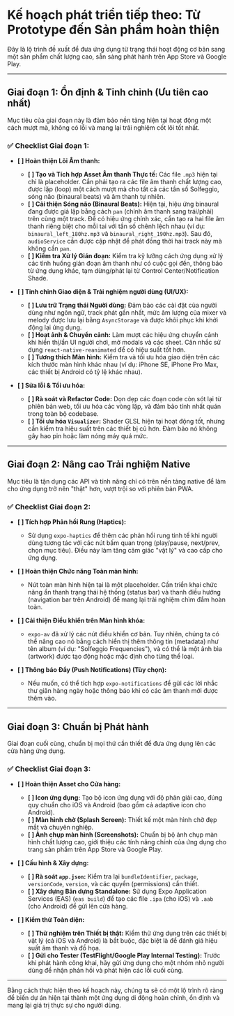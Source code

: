
# Kế hoạch phát triển tiếp theo: Từ Prototype đến Sản phẩm hoàn thiện

Đây là lộ trình đề xuất để đưa ứng dụng từ trạng thái hoạt động cơ bản sang một sản phẩm chất lượng cao, sẵn sàng phát hành trên App Store và Google Play.

---

## Giai đoạn 1: Ổn định & Tinh chỉnh (Ưu tiên cao nhất)

Mục tiêu của giai đoạn này là đảm bảo nền tảng hiện tại hoạt động một cách mượt mà, không có lỗi và mang lại trải nghiệm cốt lõi tốt nhất.

### ✅ Checklist Giai đoạn 1:

-   **[ ] Hoàn thiện Lõi Âm thanh:**
    -   **[ ] Tạo và Tích hợp Asset Âm thanh Thực tế:** Các file `.mp3` hiện tại chỉ là placeholder. Cần phải tạo ra các file âm thanh chất lượng cao, được lặp (loop) một cách mượt mà cho tất cả các tần số Solfeggio, sóng não (binaural beats) và âm thanh tự nhiên.
    -   **[ ] Cải thiện Sóng não (Binaural Beats):** Hiện tại, hiệu ứng binaural đang được giả lập bằng cách `pan` (chỉnh âm thanh sang trái/phải) trên cùng một track. Để có hiệu ứng chính xác, cần tạo ra hai file âm thanh riêng biệt cho mỗi tai với tần số chênh lệch nhau (ví dụ: `binaural_left_180hz.mp3` và `binaural_right_190hz.mp3`). Sau đó, `audioService` cần được cập nhật để phát đồng thời hai track này mà không cần `pan`.
    -   **[ ] Kiểm tra Xử lý Gián đoạn:** Kiểm tra kỹ lưỡng cách ứng dụng xử lý các tình huống gián đoạn âm thanh như có cuộc gọi đến, thông báo từ ứng dụng khác, tạm dừng/phát lại từ Control Center/Notification Shade.

-   **[ ] Tinh chỉnh Giao diện & Trải nghiệm người dùng (UI/UX):**
    -   **[ ] Lưu trữ Trạng thái Người dùng:** Đảm bảo các cài đặt của người dùng như ngôn ngữ, track phát gần nhất, mức âm lượng của mixer và melody được lưu lại bằng `AsyncStorage` và được khôi phục khi khởi động lại ứng dụng.
    -   **[ ] Hoạt ảnh & Chuyển cảnh:** Làm mượt các hiệu ứng chuyển cảnh khi hiển thị/ẩn UI người chơi, mở modals và các sheet. Cân nhắc sử dụng `react-native-reanimated` để có hiệu suất tốt hơn.
    -   **[ ] Tương thích Màn hình:** Kiểm tra và tối ưu hóa giao diện trên các kích thước màn hình khác nhau (ví dụ: iPhone SE, iPhone Pro Max, các thiết bị Android có tỷ lệ khác nhau).

-   **[ ] Sửa lỗi & Tối ưu hóa:**
    -   **[ ] Rà soát và Refactor Code:** Dọn dẹp các đoạn code còn sót lại từ phiên bản web, tối ưu hóa các vòng lặp, và đảm bảo tính nhất quán trong toàn bộ codebase.
    -   **[ ] Tối ưu hóa `Visualizer`:** Shader GLSL hiện tại hoạt động tốt, nhưng cần kiểm tra hiệu suất trên các thiết bị cũ hơn. Đảm bảo nó không gây hao pin hoặc làm nóng máy quá mức.

---

## Giai đoạn 2: Nâng cao Trải nghiệm Native

Mục tiêu là tận dụng các API và tính năng chỉ có trên nền tảng native để làm cho ứng dụng trở nên "thật" hơn, vượt trội so với phiên bản PWA.

### ✅ Checklist Giai đoạn 2:

-   **[ ] Tích hợp Phản hồi Rung (Haptics):**
    -   Sử dụng `expo-haptics` để thêm các phản hồi rung tinh tế khi người dùng tương tác với các nút bấm quan trọng (play/pause, next/prev, chọn mục tiêu). Điều này làm tăng cảm giác "vật lý" và cao cấp cho ứng dụng.

-   **[ ] Hoàn thiện Chức năng Toàn màn hình:**
    -   Nút toàn màn hình hiện tại là một placeholder. Cần triển khai chức năng ẩn thanh trạng thái hệ thống (status bar) và thanh điều hướng (navigation bar trên Android) để mang lại trải nghiệm chìm đắm hoàn toàn.

-   **[ ] Cải thiện Điều khiển trên Màn hình khóa:**
    -   `expo-av` đã xử lý các nút điều khiển cơ bản. Tuy nhiên, chúng ta có thể nâng cao nó bằng cách hiển thị thêm thông tin (metadata) như tên album (ví dụ: "Solfeggio Frequencies"), và có thể là một ảnh bìa (artwork) được tạo động hoặc mặc định cho từng thể loại.

-   **[ ] Thông báo Đẩy (Push Notifications) (Tùy chọn):**
    -   Nếu muốn, có thể tích hợp `expo-notifications` để gửi các lời nhắc thư giãn hàng ngày hoặc thông báo khi có các âm thanh mới được thêm vào.

---

## Giai đoạn 3: Chuẩn bị Phát hành

Giai đoạn cuối cùng, chuẩn bị mọi thứ cần thiết để đưa ứng dụng lên các cửa hàng ứng dụng.

### ✅ Checklist Giai đoạn 3:

-   **[ ] Hoàn thiện Asset cho Cửa hàng:**
    -   **[ ] Icon ứng dụng:** Tạo bộ icon ứng dụng với độ phân giải cao, đúng quy chuẩn cho iOS và Android (bao gồm cả adaptive icon cho Android).
    -   **[ ] Màn hình chờ (Splash Screen):** Thiết kế một màn hình chờ đẹp mắt và chuyên nghiệp.
    -   **[ ] Ảnh chụp màn hình (Screenshots):** Chuẩn bị bộ ảnh chụp màn hình chất lượng cao, giới thiệu các tính năng chính của ứng dụng cho trang sản phẩm trên App Store và Google Play.

-   **[ ] Cấu hình & Xây dựng:**
    -   **[ ] Rà soát `app.json`:** Kiểm tra lại `bundleIdentifier`, `package`, `versionCode`, `version`, và các quyền (permissions) cần thiết.
    -   **[ ] Xây dựng Bản dựng Standalone:** Sử dụng Expo Application Services (EAS) (`eas build`) để tạo các file `.ipa` (cho iOS) và `.aab` (cho Android) để gửi lên cửa hàng.

-   **[ ] Kiểm thử Toàn diện:**
    -   **[ ] Thử nghiệm trên Thiết bị thật:** Kiểm thử ứng dụng trên các thiết bị vật lý (cả iOS và Android) là bắt buộc, đặc biệt là để đánh giá hiệu suất âm thanh và đồ họa.
    -   **[ ] Gửi cho Tester (TestFlight/Google Play Internal Testing):** Trước khi phát hành công khai, hãy gửi ứng dụng cho một nhóm nhỏ người dùng để nhận phản hồi và phát hiện các lỗi cuối cùng.

---

Bằng cách thực hiện theo kế hoạch này, chúng ta sẽ có một lộ trình rõ ràng để biến dự án hiện tại thành một ứng dụng di động hoàn chỉnh, ổn định và mang lại giá trị thực sự cho người dùng.
